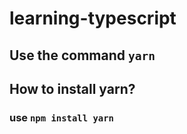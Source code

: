 # learning-typescript

## Use the command `yarn`

## How to install yarn?

### use `npm install yarn`
